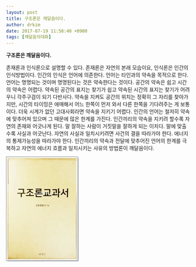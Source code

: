 ```yaml
---
layout: post
title: 구조론은 깨달음이다.
author: drkim
date: 2017-07-19 11:58:40 +0900
tags: [깨달음의대화]
---
```


 **구조론은 깨달음이다.**

  


존재론과 인식론으로 설명할 수 있다. 존재론은 자연의 본래 모습이요, 인식론은 인간의 인식방법이다. 인간의 인식은 언어에 의존한다. 언어는 타인과의 약속을 목적으로 한다. 언어는 명명되는 것이며 명명된다는 것은 약속한다는 것이다. 공간의 약속은 쉽고 시간의 약속은 어렵다. 약속된 공간의 표지는 찾기가 쉽고 약속된 시간의 표지는 찾기가 어려우니 각주구검이 되기 다반사다. 약속을 지켜도 공간의 위치는 정확히 그 자리를 찾아가지만, 시간의 타이밍은 애매해서 어느 한쪽이 먼저 와서 다른 한쪽을 기다려주는 게 보통이다. 더욱 시계가 없던 고대사회라면 약속을 지키기 어렵다. 인간의 언어는 철저히 약속에 맞추어져 있으며 그 때문에 많은 한계를 가진다. 인간끼리의 약속을 지키려 할수록 자연의 존재와 어긋나게 된다. 말 잘하는 사람이 거짓말을 잘하게 되는 이치다. 말에 맞출수록 사실과 어긋난다. 자연의 사실과 일치시키려면 사건의 결을 따라가야 한다. 에너지의 통제가능성을 따라가야 한다. 인간끼리의 약속과 전달에 맞추어진 언어의 한계를 극복하고 자연의 에너지 흐름과 일치시키는 사유의 방법론이 깨달음이다. 

  


  



![](/files/attach/images/198/879/866/00.jpg)